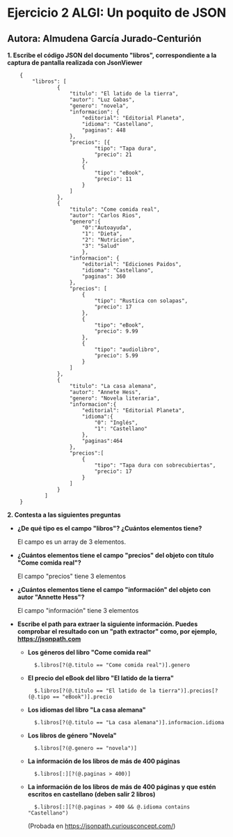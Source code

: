 # Ejercicio 2 ALGI: Un poquito de JSON

## Autora: Almudena García Jurado-Centurión

**1.  Escribe el código JSON del documento "libros", correspondiente a la captura de pantalla realizada con JsonViewer**
		
		{
			"libros": [
					{
						"titulo": "El latido de la tierra",
						"autor": "Luz Gabas",
						"genero": "novela",
						"informacion": {
							"editorial": "Editorial Planeta",
							"idioma": "Castellano",
							"paginas": 448
						},
						"precios": [{
								"tipo": "Tapa dura",
								"precio": 21
							},
							{
								"tipo": "eBook",
								"precio": 11
							}
						]
					},
					{
						"titulo": "Come comida real",
						"autor": "Carlos Rios",
						"genero":{
							"0":"Autoayuda",
							"1": "Dieta",
							"2": "Nutricion",
							"3": "Salud"
							},
						"informacion": {
							"editorial": "Ediciones Paidos",
							"idioma": "Castellano", 
							"paginas": 360
						},
						"precios": [
							{
								"tipo": "Rustica con solapas",
								"precio": 17
							},
							{
								"tipo": "eBook",
								"precio": 9.99
							},
							{
								"tipo": "audiolibro",
								"precio": 5.99
							}
						]
					},
					{
						"titulo": "La casa alemana",
						"autor": "Annete Hess",
						"genero": "Novela literaria",
						"informacion":{
							"editorial": "Editorial Planeta",
							"idioma":{
								"0": "Inglés",
								"1": "Castellano"
							},
							"paginas":464
						},
						"precios":[
							{
								"tipo": "Tapa dura con sobrecubiertas",
								"precio": 17
							}
						]
					}
				]
		}		
				
**2. Contesta a las siguientes preguntas**

- **¿De qué tipo es el campo "libros"? ¿Cuántos elementos tiene?**
	
	El campo es un array de 3 elementos.

- **¿Cuántos elementos tiene el campo "precios" del objeto con título "Come comida real"?**

	El campo "precios" tiene 3 elementos
	
- **¿Cuántos elementos tiene el campo "información" del objeto con autor "Annette Hess"?**

	El campo "información" tiene 3 elementos
	
- **Escribe el path para extraer la siguiente información. Puedes comprobar el resultado con un "path extractor" como, por ejemplo, https://jsonpath.com**

	- **Los géneros del libro "Come comida real"**
	
			$.libros[?(@.titulo == "Come comida real")].genero
	
	- **El precio del eBook del libro "El latido de la tierra"**
	
			$.libros[?(@.titulo == "El latido de la tierra")].precios[?(@.tipo == "eBook")].precio
			
	- **Los idiomas del libro "La casa alemana"**
	
			$.libros[?(@.titulo == "La casa alemana")].informacion.idioma
			
	- **Los libros de género "Novela"**
	
			$.libros[?(@.genero == "novela")]
			
	- **La información de los libros de más de 400 páginas**
	
			$.libros[:][?(@.paginas > 400)]
			
	- **La información de los libros de más de 400 páginas y que estén escritos en castellano (deben salir 2 libros)**
	
			$.libros[:][?(@.paginas > 400 && @.idioma contains "Castellano")
			
		(Probada en https://jsonpath.curiousconcept.com/)